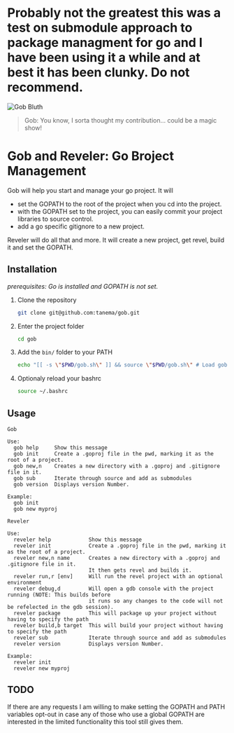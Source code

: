 Probably not the greatest this was a test on submodule approach to package managment for go and I have been using it a while and at best it has been clunky. Do not recommend.
============================

![Gob Bluth](http://i.imgur.com/xyvffqA.jpg)

> Gob: You know, I sorta thought my contribution... could be a magic show! 

Gob and Reveler: Go Broject Management
=============================

Gob will help you start and manage your go project. It will 

 * set the GOPATH to the root of the project when you cd into the project.
 * with the GOPATH set to the project, you can easily commit your project libraries to source control.
 * add a go specific gitignore to a new project.

Reveler will do all that and more. It will create a new project, get revel, build it and set the GOPATH.

Installation
------------
*prerequisites: Go is installed and GOPATH is not set.*

1. Clone the repository

   ```bash
   git clone git@github.com:tanema/gob.git
   ```

3. Enter the project folder

   ```bash
   cd gob
   ```

2. Add the `bin/` folder to your PATH

   ```bash
   echo "[[ -s \"$PWD/gob.sh\" ]] && source \"$PWD/gob.sh\" # Load gob"  >> ~/.bashrc 
   ```

3. Optionaly reload your bashrc

   ```bash
   source ~/.bashrc
   ```

Usage
--------------

```
Gob

Use:
  gob help     Show this message
  gob init     Create a .goproj file in the pwd, marking it as the root of a project.
  gob new,n    Creates a new directory with a .goproj and .gitignore file in it.
  gob sub      Iterate through source and add as submodules
  gob version  Displays version Number.

Example:
  gob init
  gob new myproj
```

```
Reveler

Use:
  reveler help            Show this message
  reveler init            Create a .goproj file in the pwd, marking it as the root of a project.
  reveler new,n name      Creates a new directory with a .goproj and .gitignore file in it.
                          It then gets revel and builds it.
  reveler run,r [env]     Will run the revel project with an optional environment
  reveler debug,d         Will open a gdb console with the project running (NOTE: This builds before 
                          it runs so any changes to the code will not be refelected in the gdb session).
  reveler package         This will package up your project without having to specify the path
  reveler build,b target  This will build your project without having to specify the path
  reveler sub             Iterate through source and add as submodules
  reveler version         Displays version Number.

Example:
  reveler init
  reveler new myproj
```

TODO
----------------

If there are any requests I am willing to make setting the GOPATH and PATH variables opt-out in case
any of those who use a global GOPATH are interested in the limited functionality this tool still gives them.

